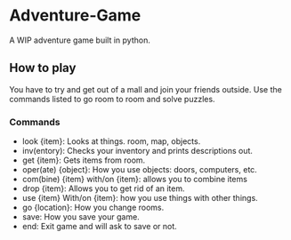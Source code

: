 # Adventure-Game
A WIP adventure game built in python.

## How to play
You have to try and get out of a mall and join your friends outside. Use the commands listed to go room to room and solve puzzles.

### Commands
- look {item}: Looks at things. room, map, objects.
- inv(entory): Checks your inventory and prints descriptions out.
- get {item}: Gets items from room.
- oper(ate) {object}: How you use objects: doors, computers, etc.
- com(bine) {item} with/on {item}: allows you to combine items
- drop {item}: Allows you to get rid of an item.
- use {item} With/on {item}: how you use things with other things.
- go {location}: How you change rooms.
- save: How you save your game.
- end: Exit game and will ask to save or not.


